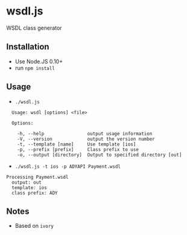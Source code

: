 # wsdl.js

WSDL class generator

## Installation
* Use Node.JS 0.10+
* run `npm install`

## Usage

* `./wsdl.js`

```
  Usage: wsdl [options] <file>

  Options:

    -h, --help                output usage information
    -V, --version             output the version number
    -t, --template [name]     Use template [ios]
    -p, --prefix [prefix]     Class prefix to use
    -o, --output [directory]  Output to specified directory [out]
```

* `./wsdl.js -t ios -p ADYAPI Payment.wsdl`

```
Processing Payment.wsdl
  output: out
  template: ios
  class prefix: ADY
```

## Notes
* Based on `ivory`
